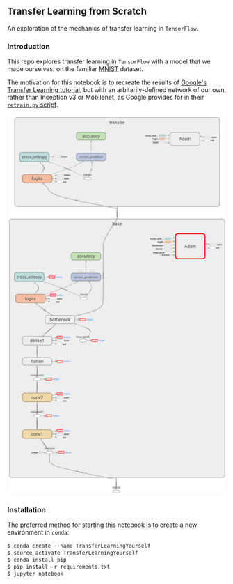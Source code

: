 ## Transfer Learning from Scratch
An exploration of the mechanics of transfer learning in `TensorFlow`.

### Introduction
This repo explores transfer learning in `TensorFlow` with a model that we made ourselves, on the familiar [MNIST](http://yann.lecun.com/exdb/mnist/) dataset.

The motivation for this notebook is to recreate the results of [Google's Transfer Learning tutorial](https://www.tensorflow.org/tutorials/image_retraining), but with an arbitarily-defined network of our own, rather than Inception v3 or Mobilenet, as Google provides for in their [`retrain.py` script](https://github.com/tensorflow/tensorflow/blob/master/tensorflow/examples/image_retraining/retrain.py).

![Forked Transfer Learning Architecture](img/graph_base_highlight.png)

### Installation
The preferred method for starting this notebook is to create a new environment in `conda`:

```
$ conda create --name TransferLearningYourself
$ source activate TransferLearningYourself
$ conda install pip
$ pip install -r requirements.txt
$ jupyter notebook 
```
